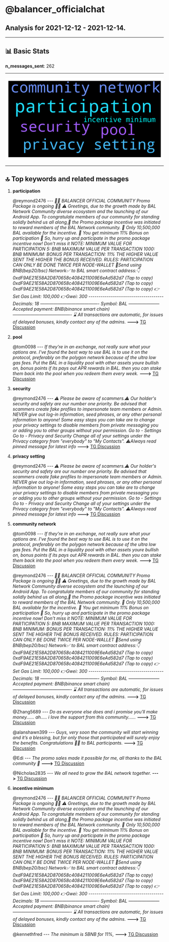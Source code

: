 # **@balancer_officialchat**
 ## Analysis for **2021-12-12** - **2021-12-14**.

---

## 📊 **Basic Stats**

**n_messages_sent**: 262

---
![wordcloud](balancer_officialchat_2Days_wordcloud.png)

---


## 🔝 **Top keywords and related messages**

1. **participation**

    @reymond2476 --- *🎉🎉 BALANCER OFFICIAL COMMUNITY Promo Package is ongoing  🎉🎉  ⚠️ Greetings, due to the growth made by BAL Network Community diverse ecosystem and the launching of our Android App. To congratulate members of our community for standing solidly behind us all along,🙏 the Promo package incentive was initiated to reward members of the BAL Network  community.  🔆 Only 10,500,000 BAL available for the incentive. 🔆 You get minimum 11% Bonus on participation  🤩 So, hurry up and participate in the promo package incentive now! Don't miss it  NOTE:   MINIMUM VALUE FOR PARTICIPATION   5: BNB   MAXIMUM VALUE PER TRANSACTION   1000: BNB   MINIMUM: BONUS PER TRANSACTION: 11%   THE HIGHER VALUE SENT THE HIGHER THE BONUS RECEIVED.   RULES:   PARTICIPATION CAN ONLY BE DONE TWICE PER NODE-WALLET  🔻Send using BNB(bep20/bsc) Network✅ to BAL smart contract address:👇   0xdF9AE21E58A2D870658c4084211009E6eAd582d7 (Tap to copy)   0xdF9AE21E58A2D870658c4084211009E6eAd582d7 (Tap to copy)   0xdF9AE21E58A2D870658c4084211009E6eAd582d7 (Tap to copy)  👉Set Gas Limit: 100,000  👉Gwei: 300  ------------------------------------- Decimals: 18 —————————————-  Symbol: BAL ——————— Accepted payment: BNB(binance smart chain) —————————————- ⌛️ All transactions are automatic, for issues of delayed bonuses, kindly contact any of the admins.* **--->** [TG Discussion](https://t.me/balancer_officialchat/13004)

2. **pool**

    @tom0098 --- *If they're in an exchange, not really sure what your options are. I've found the best way to use BAL is to use it on the protocol, preferably on the polygon network because of the ultra low gas fees. Put the BAL in a liquidity pool with other assets youre bullish on, bonus points if its pays out APR rewards in BAL. then you can stake them back into the pool when you redeem them every week.* **--->** [TG Discussion](https://t.me/balancer_officialchat/13014)

3. **security**

    @reymond2476 --- *⚠️ Please be aware of scammers.⚠️   Our holder's security and safety are our number one priority. Be advised that scammers create fake profiles to impersonate team members or Admin. NEVER give out log-in information, seed phrases, or any other personal information to anyone!   Some easy steps you can take are to change your privacy settings to disable members from private messaging you or adding you to other groups without your permission.  Go to - Settings Go to - Privacy and Security Change all of your settings under the Privacy category from "everybody" to "My Contacts".  ⚠️Always read pinned message for latest info* **--->** [TG Discussion](https://t.me/balancer_officialchat/13005)

4. **privacy setting**

    @reymond2476 --- *⚠️ Please be aware of scammers.⚠️   Our holder's security and safety are our number one priority. Be advised that scammers create fake profiles to impersonate team members or Admin. NEVER give out log-in information, seed phrases, or any other personal information to anyone!   Some easy steps you can take are to change your privacy settings to disable members from private messaging you or adding you to other groups without your permission.  Go to - Settings Go to - Privacy and Security Change all of your settings under the Privacy category from "everybody" to "My Contacts".  ⚠️Always read pinned message for latest info* **--->** [TG Discussion](https://t.me/balancer_officialchat/13005)

5. **community network**

    @tom0098 --- *If they're in an exchange, not really sure what your options are. I've found the best way to use BAL is to use it on the protocol, preferably on the polygon network because of the ultra low gas fees. Put the BAL in a liquidity pool with other assets youre bullish on, bonus points if its pays out APR rewards in BAL. then you can stake them back into the pool when you redeem them every week.* **--->** [TG Discussion](https://t.me/balancer_officialchat/13014)

    @reymond2476 --- *🎉🎉 BALANCER OFFICIAL COMMUNITY Promo Package is ongoing  🎉🎉  ⚠️ Greetings, due to the growth made by BAL Network Community diverse ecosystem and the launching of our Android App. To congratulate members of our community for standing solidly behind us all along,🙏 the Promo package incentive was initiated to reward members of the BAL Network  community.  🔆 Only 10,500,000 BAL available for the incentive. 🔆 You get minimum 11% Bonus on participation  🤩 So, hurry up and participate in the promo package incentive now! Don't miss it  NOTE:   MINIMUM VALUE FOR PARTICIPATION   5: BNB   MAXIMUM VALUE PER TRANSACTION   1000: BNB   MINIMUM: BONUS PER TRANSACTION: 11%   THE HIGHER VALUE SENT THE HIGHER THE BONUS RECEIVED.   RULES:   PARTICIPATION CAN ONLY BE DONE TWICE PER NODE-WALLET  🔻Send using BNB(bep20/bsc) Network✅ to BAL smart contract address:👇   0xdF9AE21E58A2D870658c4084211009E6eAd582d7 (Tap to copy)   0xdF9AE21E58A2D870658c4084211009E6eAd582d7 (Tap to copy)   0xdF9AE21E58A2D870658c4084211009E6eAd582d7 (Tap to copy)  👉Set Gas Limit: 100,000  👉Gwei: 300  ------------------------------------- Decimals: 18 —————————————-  Symbol: BAL ——————— Accepted payment: BNB(binance smart chain) —————————————- ⌛️ All transactions are automatic, for issues of delayed bonuses, kindly contact any of the admins.* **--->** [TG Discussion](https://t.me/balancer_officialchat/13004)

    @Zhang5689 --- *Do as everyone else does and i promise you'll make money...... ah..... i love the support from this community......* **--->** [TG Discussion](https://t.me/balancer_officialchat/12760)

    @alanshawn399 --- *Guys,  very soon the community will start winning and it’s a blessing, but for only those that participated will surely enjoy the benefits. Congratulations 🥂🎉 to BAL participants.* **--->** [TG Discussion](https://t.me/balancer_officialchat/12728)

    @Edi --- *The promo sales made it possible for me, all thanks to the BAL community 🚀* **--->** [TG Discussion](https://t.me/balancer_officialchat/12721)

    @Nicholas2835 --- *We all need to grow the BAL network together.* **--->** [TG Discussion](https://t.me/balancer_officialchat/12602)

6. **incentive minimum**

    @reymond2476 --- *🎉🎉 BALANCER OFFICIAL COMMUNITY Promo Package is ongoing  🎉🎉  ⚠️ Greetings, due to the growth made by BAL Network Community diverse ecosystem and the launching of our Android App. To congratulate members of our community for standing solidly behind us all along,🙏 the Promo package incentive was initiated to reward members of the BAL Network  community.  🔆 Only 10,500,000 BAL available for the incentive. 🔆 You get minimum 11% Bonus on participation  🤩 So, hurry up and participate in the promo package incentive now! Don't miss it  NOTE:   MINIMUM VALUE FOR PARTICIPATION   5: BNB   MAXIMUM VALUE PER TRANSACTION   1000: BNB   MINIMUM: BONUS PER TRANSACTION: 11%   THE HIGHER VALUE SENT THE HIGHER THE BONUS RECEIVED.   RULES:   PARTICIPATION CAN ONLY BE DONE TWICE PER NODE-WALLET  🔻Send using BNB(bep20/bsc) Network✅ to BAL smart contract address:👇   0xdF9AE21E58A2D870658c4084211009E6eAd582d7 (Tap to copy)   0xdF9AE21E58A2D870658c4084211009E6eAd582d7 (Tap to copy)   0xdF9AE21E58A2D870658c4084211009E6eAd582d7 (Tap to copy)  👉Set Gas Limit: 100,000  👉Gwei: 300  ------------------------------------- Decimals: 18 —————————————-  Symbol: BAL ——————— Accepted payment: BNB(binance smart chain) —————————————- ⌛️ All transactions are automatic, for issues of delayed bonuses, kindly contact any of the admins.* **--->** [TG Discussion](https://t.me/balancer_officialchat/13004)

    @kennethfred --- *The minimum  is 5BNB  for 11%,* **--->** [TG Discussion](https://t.me/balancer_officialchat/12688)

